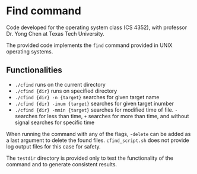 # Find command

Code developed for the operating system class (CS 4352), with professor Dr. Yong Chen at Texas Tech University.

The provided code implements the ```find``` command provided in UNIX operating systems.

## Functionalities

* ```./cfind``` runs on the current directory
* ```./cfind {dir}``` runs on specified directory
* ```./cfind {dir} -n {target}``` searches for given target name
* ```./cfind {dir} -inum {target}``` searches for given target inumber
* ```./cfind {dir} -mmin {target}``` searches for modified time of file. ```-``` searches for less than time, ```+``` searches for more than time, and without signal searches for specific time

When running the command with any of the flags, ```-delete``` can be added as a last argument to delete the found files. ```cfind_script.sh``` does not provide log output files for this case for safety.

The ```testdir``` directory is provided only to test the functionality of the command and to generate consistent results.
